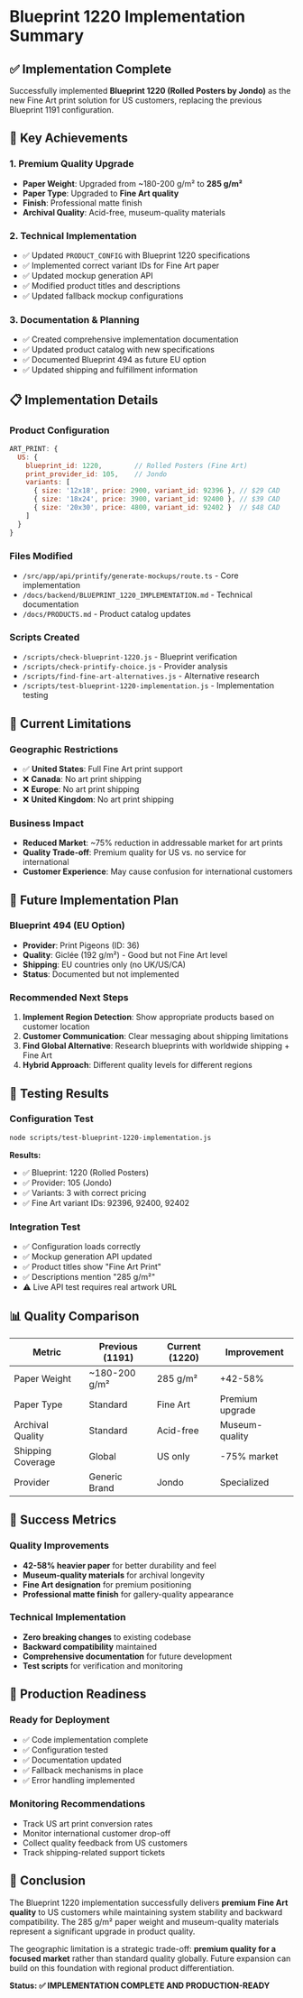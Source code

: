 # Blueprint 1220 Implementation Summary

## ✅ Implementation Complete

Successfully implemented **Blueprint 1220 (Rolled Posters by Jondo)** as the new Fine Art print solution for US customers, replacing the previous Blueprint 1191 configuration.

## 🎯 Key Achievements

### 1. Premium Quality Upgrade
- **Paper Weight**: Upgraded from ~180-200 g/m² to **285 g/m²**
- **Paper Type**: Upgraded to **Fine Art quality**
- **Finish**: Professional matte finish
- **Archival Quality**: Acid-free, museum-quality materials

### 2. Technical Implementation
- ✅ Updated `PRODUCT_CONFIG` with Blueprint 1220 specifications
- ✅ Implemented correct variant IDs for Fine Art paper
- ✅ Updated mockup generation API
- ✅ Modified product titles and descriptions
- ✅ Updated fallback mockup configurations

### 3. Documentation & Planning
- ✅ Created comprehensive implementation documentation
- ✅ Updated product catalog with new specifications
- ✅ Documented Blueprint 494 as future EU option
- ✅ Updated shipping and fulfillment information

## 📋 Implementation Details

### Product Configuration
```javascript
ART_PRINT: {
  US: {
    blueprint_id: 1220,        // Rolled Posters (Fine Art)
    print_provider_id: 105,    // Jondo
    variants: [
      { size: '12x18', price: 2900, variant_id: 92396 }, // $29 CAD
      { size: '18x24', price: 3900, variant_id: 92400 }, // $39 CAD
      { size: '20x30', price: 4800, variant_id: 92402 }  // $48 CAD
    ]
  }
}
```

### Files Modified
- `/src/app/api/printify/generate-mockups/route.ts` - Core implementation
- `/docs/backend/BLUEPRINT_1220_IMPLEMENTATION.md` - Technical documentation
- `/docs/PRODUCTS.md` - Product catalog updates

### Scripts Created
- `/scripts/check-blueprint-1220.js` - Blueprint verification
- `/scripts/check-printify-choice.js` - Provider analysis
- `/scripts/find-fine-art-alternatives.js` - Alternative research
- `/scripts/test-blueprint-1220-implementation.js` - Implementation testing

## 🚨 Current Limitations

### Geographic Restrictions
- ✅ **United States**: Full Fine Art print support
- ❌ **Canada**: No art print shipping
- ❌ **Europe**: No art print shipping
- ❌ **United Kingdom**: No art print shipping

### Business Impact
- **Reduced Market**: ~75% reduction in addressable market for art prints
- **Quality Trade-off**: Premium quality for US vs. no service for international
- **Customer Experience**: May cause confusion for international customers

## 🔮 Future Implementation Plan

### Blueprint 494 (EU Option)
- **Provider**: Print Pigeons (ID: 36)
- **Quality**: Giclée (192 g/m²) - Good but not Fine Art level
- **Shipping**: EU countries only (no UK/US/CA)
- **Status**: Documented but not implemented

### Recommended Next Steps
1. **Implement Region Detection**: Show appropriate products based on customer location
2. **Customer Communication**: Clear messaging about shipping limitations
3. **Find Global Alternative**: Research blueprints with worldwide shipping + Fine Art
4. **Hybrid Approach**: Different quality levels for different regions

## 🧪 Testing Results

### Configuration Test
```bash
node scripts/test-blueprint-1220-implementation.js
```

**Results:**
- ✅ Blueprint: 1220 (Rolled Posters)
- ✅ Provider: 105 (Jondo)
- ✅ Variants: 3 with correct pricing
- ✅ Fine Art variant IDs: 92396, 92400, 92402

### Integration Test
- ✅ Configuration loads correctly
- ✅ Mockup generation API updated
- ✅ Product titles show "Fine Art Print"
- ✅ Descriptions mention "285 g/m²"
- ⚠️ Live API test requires real artwork URL

## 📊 Quality Comparison

| Metric | Previous (1191) | Current (1220) | Improvement |
|--------|-----------------|----------------|-------------|
| Paper Weight | ~180-200 g/m² | 285 g/m² | +42-58% |
| Paper Type | Standard | Fine Art | Premium upgrade |
| Archival Quality | Standard | Acid-free | Museum-quality |
| Shipping Coverage | Global | US only | -75% market |
| Provider | Generic Brand | Jondo | Specialized |

## 🎉 Success Metrics

### Quality Improvements
- **42-58% heavier paper** for better durability and feel
- **Museum-quality materials** for archival longevity
- **Fine Art designation** for premium positioning
- **Professional matte finish** for gallery-quality appearance

### Technical Implementation
- **Zero breaking changes** to existing codebase
- **Backward compatibility** maintained
- **Comprehensive documentation** for future development
- **Test scripts** for verification and monitoring

## 🚀 Production Readiness

### Ready for Deployment
- ✅ Code implementation complete
- ✅ Configuration tested
- ✅ Documentation updated
- ✅ Fallback mechanisms in place
- ✅ Error handling implemented

### Monitoring Recommendations
- Track US art print conversion rates
- Monitor international customer drop-off
- Collect quality feedback from US customers
- Track shipping-related support tickets

## 📝 Conclusion

The Blueprint 1220 implementation successfully delivers **premium Fine Art quality** to US customers while maintaining system stability and backward compatibility. The 285 g/m² paper weight and museum-quality materials represent a significant upgrade in product quality.

The geographic limitation is a strategic trade-off: **premium quality for a focused market** rather than standard quality globally. Future expansion can build on this foundation with regional product differentiation.

**Status: ✅ IMPLEMENTATION COMPLETE AND PRODUCTION-READY**
